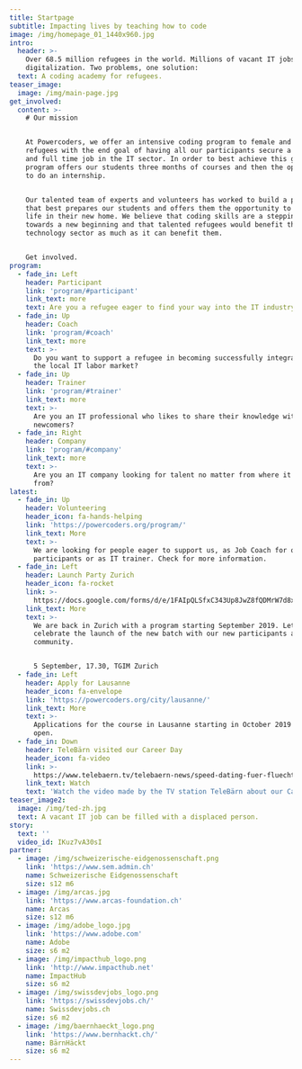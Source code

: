```yaml
---
title: Startpage
subtitle: Impacting lives by teaching how to code
image: /img/homepage_01_1440x960.jpg
intro:
  header: >-
    Over 68.5 million refugees in the world. Millions of vacant IT jobs due to
    digitalization. Two problems, one solution:
  text: A coding academy for refugees.
teaser_image:
  image: /img/main-page.jpg
get_involved:
  content: >-
    # Our mission


    At Powercoders, we offer an intensive coding program to female and male
    refugees with the end goal of having all our participants secure a permanent
    and full time job in the IT sector. In order to best achieve this goal, our
    program offers our students three months of courses and then the opportunity
    to do an internship.


    Our talented team of experts and volunteers has worked to build a program
    that best prepares our students and offers them the opportunity to build a
    life in their new home. We believe that coding skills are a stepping stone
    towards a new beginning and that talented refugees would benefit the
    technology sector as much as it can benefit them. 


    Get involved.
program:
  - fade_in: Left
    header: Participant
    link: 'program/#participant'
    link_text: more
    text: Are you a refugee eager to find your way into the IT industry?
  - fade_in: Up
    header: Coach
    link: 'program/#coach'
    link_text: more
    text: >-
      Do you want to support a refugee in becoming successfully integrated in
      the local IT labor market?
  - fade_in: Up
    header: Trainer
    link: 'program/#trainer'
    link_text: more
    text: >-
      Are you an IT professional who likes to share their knowledge with
      newcomers?
  - fade_in: Right
    header: Company
    link: 'program/#company'
    link_text: more
    text: >-
      Are you an IT company looking for talent no matter from where it comes
      from?
latest:
  - fade_in: Up
    header: Volunteering
    header_icon: fa-hands-helping
    link: 'https://powercoders.org/program/'
    link_text: More
    text: >-
      We are looking for people eager to support us, as Job Coach for our
      participants or as IT trainer. Check for more information.
  - fade_in: Left
    header: Launch Party Zurich
    header_icon: fa-rocket
    link: >-
      https://docs.google.com/forms/d/e/1FAIpQLSfxC343Up8JwZ8fQDMrW7d8xjZI-YB5tdvI2qKaeXnaplvP_g/viewform
    link_text: More
    text: >-
      We are back in Zurich with a program starting September 2019. Let's
      celebrate the launch of the new batch with our new participants and the
      community. 


      5 September, 17.30, TGIM Zurich
  - fade_in: Left
    header: Apply for Lausanne
    header_icon: fa-envelope
    link: 'https://powercoders.org/city/lausanne/'
    link_text: More
    text: >-
      Applications for the course in Lausanne starting in October 2019 are now
      open.
  - fade_in: Down
    header: TeleBärn visited our Career Day
    header_icon: fa-video
    link: >-
      https://www.telebaern.tv/telebaern-news/speed-dating-fuer-fluechtlinge-auf-jobsuche-134634806?utm_source=shared-twitter&fbclid=IwAR02OOUtKNmn8sd1Y1VBSxLNq5ipL_nK-POYdAi57gR7x_HMD2kDmA2oo2s
    link_text: Watch
    text: 'Watch the video made by the TV station TeleBärn about our Career Day.  '
teaser_image2:
  image: /img/ted-zh.jpg
  text: A vacant IT job can be filled with a displaced person.
story:
  text: ''
  video_id: IKuz7vA30sI
partner:
  - image: /img/schweizerische-eidgenossenschaft.png
    link: 'https://www.sem.admin.ch'
    name: Schweizerische Eidgenossenschaft
    size: s12 m6
  - image: /img/arcas.jpg
    link: 'https://www.arcas-foundation.ch'
    name: Arcas
    size: s12 m6
  - image: /img/adobe_logo.jpg
    link: 'https://www.adobe.com'
    name: Adobe
    size: s6 m2
  - image: /img/impacthub_logo.png
    link: 'http://www.impacthub.net'
    name: ImpactHub
    size: s6 m2
  - image: /img/swissdevjobs_logo.png
    link: 'https://swissdevjobs.ch/'
    name: Swissdevjobs.ch
    size: s6 m2
  - image: /img/baernhaeckt_logo.png
    link: 'https://www.bernhackt.ch/'
    name: BärnHäckt
    size: s6 m2
---
```


